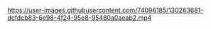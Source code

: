 

https://user-images.githubusercontent.com/74096185/130263681-dcfdcb83-6e98-4f24-95e8-95480a0aeab2.mp4


